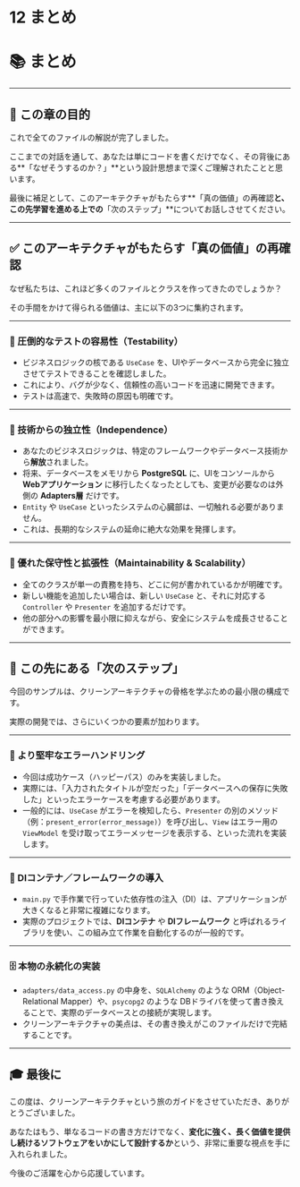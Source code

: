# 12 まとめ

# 📚 まとめ

---

## 🧭 この章の目的

これで全てのファイルの解説が完了しました。

ここまでの対話を通して、あなたは単にコードを書くだけでなく、その背後にある**「なぜそうするのか？」**という設計思想まで深くご理解されたことと思います。

最後に補足として、このアーキテクチャがもたらす**「真の価値」の再確認**と、この先学習を進める上での**「次のステップ」**についてお話しさせてください。

---

## ✅ このアーキテクチャがもたらす「真の価値」の再確認

なぜ私たちは、これほど多くのファイルとクラスを作ってきたのでしょうか？

その手間をかけて得られる価値は、主に以下の3つに集約されます。

---

### 🧪 圧倒的なテストの容易性（Testability）

- ビジネスロジックの核である `UseCase` を、UIやデータベースから完全に独立させてテストできることを確認しました。
- これにより、バグが少なく、信頼性の高いコードを迅速に開発できます。
- テストは高速で、失敗時の原因も明確です。

---

### 🔌 技術からの独立性（Independence）

- あなたのビジネスロジックは、特定のフレームワークやデータベース技術から**解放**されました。
- 将来、データベースをメモリから **PostgreSQL** に、UIをコンソールから **Webアプリケーション** に移行したくなったとしても、変更が必要なのは外側の **Adapters層** だけです。
- `Entity` や `UseCase` といったシステムの心臓部は、一切触れる必要がありません。
- これは、長期的なシステムの延命に絶大な効果を発揮します。

---

### 🧱 優れた保守性と拡張性（Maintainability & Scalability）

- 全てのクラスが単一の責務を持ち、どこに何が書かれているかが明確です。
- 新しい機能を追加したい場合は、新しい `UseCase` と、それに対応する `Controller` や `Presenter` を追加するだけです。
- 他の部分への影響を最小限に抑えながら、安全にシステムを成長させることができます。

---

## 🚀 この先にある「次のステップ」

今回のサンプルは、クリーンアーキテクチャの骨格を学ぶための最小限の構成です。

実際の開発では、さらにいくつかの要素が加わります。

---

### 🛑 より堅牢なエラーハンドリング

- 今回は成功ケース（ハッピーパス）のみを実装しました。
- 実際には、「入力されたタイトルが空だった」「データベースへの保存に失敗した」といったエラーケースを考慮する必要があります。
- 一般的には、`UseCase` がエラーを検知したら、`Presenter` の別のメソッド（例：`present_error(error_message)`）を呼び出し、`View` はエラー用の `ViewModel` を受け取ってエラーメッセージを表示する、といった流れを実装します。

---

### 🧩 DIコンテナ／フレームワークの導入

- `main.py` で手作業で行っていた依存性の注入（DI）は、アプリケーションが大きくなると非常に複雑になります。
- 実際のプロジェクトでは、**DIコンテナ** や **DIフレームワーク** と呼ばれるライブラリを使い、この組み立て作業を自動化するのが一般的です。

---

### 🗄 本物の永続化の実装

- `adapters/data_access.py` の中身を、`SQLAlchemy` のような ORM（Object-Relational Mapper）や、`psycopg2` のような DBドライバを使って書き換えることで、実際のデータベースとの接続が実現します。
- クリーンアーキテクチャの美点は、その書き換えがこのファイルだけで完結することです。

---

## 🎓 最後に

この度は、クリーンアーキテクチャという旅のガイドをさせていただき、ありがとうございました。

あなたはもう、単なるコードの書き方だけでなく、**変化に強く、長く価値を提供し続けるソフトウェアをいかにして設計するか**という、非常に重要な視点を手に入れられました。

今後のご活躍を心から応援しています。